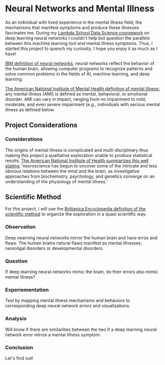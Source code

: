 # Neural Networks and Mental Illness 

As an individual with lived experience in the mental illness field, the mechanisms that manifest symptoms and produce these illnesses fascinates me. During my [Lambda School Data Science coursework](https://lambdaschool.com/courses/data-science) on deep learning neural networks I couldn't help but question the parallels between this machine learning tool and mental illness symptoms. Thus, I started this project to quench my curiosity. I hope you enjoy it as much as I have!


[IBM definition of neural networks:](https://www.ibm.com/cloud/learn/neural-networks) neural networks reflect the behavior of the human brain, allowing computer programs to recognize patterns and solve common problems in the fields of AI, machine learning, and deep learning.

[The American National Institute of Mental Health definition of mental illness:](https://www.nimh.nih.gov/health/statistics/mental-illness) any mental illness (AMI) is defined as mental, behavioral, or emotional disorder. AMI can vary in impact, ranging from no impairment to mild, moderate, and even severe impairment (e.g., individuals with serious mental illness as defined below.


## Project Considerations

### Considerations

The origins of mental illness is complicated and multi-disciplniary thus making this project a qualitative exploration unable to produce statistical results. [The American National Institute of Health summarizes this well stating:](https://www.ncbi.nlm.nih.gov/books/NBK234144/) 'neuroscience has begun to uncover some of the intricate and less obvious relations between the mind and the brain, as investigative approaches from biochemistry, psychology, and genetics converge on an understanding of the physiology of mental illness.'


## Scientific Method

For this project, I will use the [Brittanica Encyclopedia definition of the scientific method](https://www.britannica.com/science/scientific-method) to organize the exploration in a quasi scientific way.

### Observation

Deep nearning neural networks mirror the human brain and have erros and flaws.
The human brains natural flaws  manifest as mental illnesses, neoroligal disorders or developmental disorders.

### Question

If deep learning neural networks mimic the brain, do their errors also mimic mental illness?

### Experiementation

Test by mapping mental illness mechanisms and behaviors to corresponding deep neural network errors and visualizations.

### Analysis

Will know if there are similarities between the two if a deep learning neural network error mirros a mental illness symptom.

### Conclusion

Let's find out!


